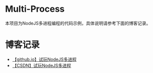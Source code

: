 # Multi-Process
本项目为NodeJS多进程编程的代码示例，具体说明请参考下面的博客记录。

# 博客记录
* [【github.io】试玩NodeJS多进程](https://hongchh.github.io/2018/%E8%AF%95%E7%8E%A9NodeJS%E5%A4%9A%E8%BF%9B%E7%A8%8B/)
* [【CSDN】试玩NodeJS多进程](https://blog.csdn.net/hongchh/article/details/79898816)
